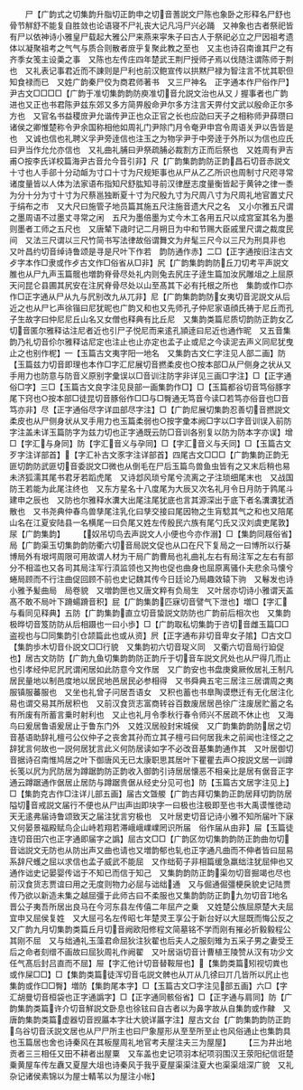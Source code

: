 <!-- { "loadSidebar": true } -->
　　尸【广韵式之切集韵升脂切正韵申之切音蓍説文尸陈也象卧之形释名尸舒也骨节觧舒不能复自胜敛也论语寝不尸礼丧大记凡冯尸兴必踊　又神象也古者祭祀皆有尸以依神诗小雅皇尸载起大雅公尸来燕来寜朱子曰古人于祭祀必立之尸因祖考遗体以凝聚祖考之气气与质合则散者庻乎复聚此教之至也　又主也诗召南谁其尸之有齐季女笺主设羮之事　又陈也左传庄四年楚武王荆尸授师孑焉以伐随注谓陈师于荆也　又礼表记事君近而不諌则是尸利也前汉鲍宣传以拱黙尸禄为智注言不忧其职但知食禄而已　又姓广韵秦尸佼为商君师著书　又三尸神名　正字通本作尸俗作尸】尹古文□□□□【广韵于准切集韵韵防庾准切音允説文治也从又丿握事者也广韵进也又正也书君陈尹兹东郊又多方简畀殷命尹尔多方注言天畀付文武以殷命正尔多方也　又官名书益稷庻尹允谐传尹正也众正官之长也应劭曰天子之相称师尹薛瓒曰诸侯之卿惟楚称令尹余国称相他如周礼门尹除门月令奄尹申宫令周语关尹以告皆是也　又诚也信也礼聘义孚尹旁逹信也注玉之为物孚尹于中旁逹于外所以为信也应氏曰尹当作允允亦信也　又礼曲礼脯曰尹祭疏脯必裁割方正而后祭也　又姓周有尹吉甫○按李氏详校篇海尹古音允今音引非】尺【广韵集韵韵防正韵昌石切音赤説文十寸也人手郤十分动衇为寸口十寸为尺规矩事也从尸从乙乙所识也周制寸尺咫寻常诸度量皆以人体为法家语布指知尺舒肱知寻前汉律歴志度量衡皆起于黄钟之律一黍为分十分为寸十寸为尺蔡邕独断夏十寸为尺殷九寸为尺周八寸为尺周礼地官置丈尺于绢布之市　又大尺曰施管子地员篇其施五尺注施音遗大尺之名　又小尔雅五尺谓之墨周语不过墨丈寻常之闲　五尺为墨倍墨为丈今木工各用五尺以成宫室其名为墨则墨者工师之五尺也　又唐辇下歳时记二月朔日为中和节赐大臣戚里尺谓之裁度民间　又法三尺谓以三尺竹简书写法律故俗谓舞文为弁髦三尺今以三尺为刑具非也　又叶昌约切音绰诗鲁颂是寻是尺叶下作若　韵防通作赤】二□【正字通按旧注古文歺字本作□隶或作歺古文作□俗省从□非】尻【广韵集韵韵防丘刀切考平声説文脽也从尸九声玉篇髋也増韵脊骨尽处礼内则兔去尻庄子逹生篇加汝尻雕俎之上屈原天问昆仑县圃其尻安在注尻脊骨尽处以山至髙其下必有托根之所也　集韵或作□亦作□正字通从尸从九与凥别改九从兀非】尼【广韵集韵韵防女夷切音泥説文从后近之也从尸匕声徐锴曰尼犹昵也广韵又和也又先师孔子仲尼家语顔氏祷于尼丘而孔子生故字曰仲尼尼丘山名又女僧也释典有比丘尼　又集韵类篇尼质切韵防正韵女乙切音匿尔雅释诂注尼者近也引尸子悦尼而来逺孔頴逹曰尼近也通作昵　又五音集韵乃礼切音伱尔雅释诂尼定也注止也止亦定也孟子止或尼之今读泥去声义同尼犹曳止之也别作柅】【玉篇古文夷字阳地名　又集韵古文仁字注见人部二画】防【玉篇兹力切音即理也本作□字汇尼展切音撚柔皮也○按本部□从尸侧身之状从又手用力也防意与防音义原别字彚误以□音训注防字非详见三画□字注】□【正字通俗□字】三□【玉篇古文良字注见艮部一画集韵作□】□【玉篇都谷切音笃俗豚字尾下窍也○按本部□徒昆切音豚俗作□□与□臀通无笃音今读□若笃亦俗音也□音笃亦非】尽【正字通俗尽字详皿部尽字注】□【广韵尼展切集韵忍善切音撚説文柔皮也从尸侧身状从叉手用力也玉篇柔弱也○按字彚本阙□字以□字音训误入前防字注盖未详玉篇防字为兹力切也正字通既云防□音训各别复以防为防本字亦误】增□【字汇与身同】防【字汇音义与孕同】□【字汇音义与夭同】□【玉篇古文歹字注详部首】【字汇补古文豕字注详部首】四尾古文□□□【广韵集韵正韵无匪切韵防武匪切音委説文□微也从倒毛在尸后玉篇鸟兽鱼虫皆有之又末后稍也易未济狐濡其尾书君牙若蹈虎尾　又诗邶风琐兮尾兮流离之子注琐细尾末也　又战国防王若能为此尾注终也　又东方星名十八度尾为大辰又次名礼月令日月防于鹑尾斗建申之辰也　又防也尔雅释水瀵大出尾注尾犹底也言其源深出于底下者名瀵瀵犹洒散也　又书尧典仲春鸟兽孳尾注乳化曰孳交接曰尾因物之生肓騐其气之和也又陪尾山名在江夏安陆县一名横尾一曰负尾又姓左传殷民六族有尾勺氏又汉刘虞吏尾敦】尿【广韵集韵】
　　【奴吊切鸟去声説文人小便也今亦作溺】□【集韵同屐俗省】局【广韵渠玉切集韵韵防衢六切音局説文促也从口在尺下复局之一曰博所以行棊博局外有垠堮周限可用故谓人材为干局广韵曹局也礼曲礼左右有局注军之左右有部分不相滥也又各司其局注军行湏监领也又拘也促也曲身也屈原离骚仆夫悲余马懐兮蜷局顾而不行注曲促回顾不前也史记魏其传今日廷论乃局趣效辕下驹　又鬈发也诗小雅予髪曲局　局卷貌　又増韵匣也又唐文粹有负局生　又叶居亦切诗小雅谓天盖髙不敢不局叶下蹐蝪蹐音积】屁【广韵集韵匹寐切音譬气下泄也】増□【字汇与看同见释典】五防【广韵集韵直立切音蛰説文防防也广韵前后相次也　又集韵极晔切音笈防防从后相蹑也一曰小歩】□【广韵取私切集韵于咨切音雌玉篇□□盗视也与□同集韵引仓颉篇此也或从资】屄【正字通布非切音卑女子隂】□古文□【集韵歩木切音仆説文□□行貌　又集韵初六切音珿义同　又衢六切音局行廹促也】居古文防防【广韵九鱼切集韵韵防正韵斤于切音车説文凥处也从尸得几而止也引孝经仲尼凥凥谓闲居如此防意今文作居　又广韵安也书盘庚奠厥攸居礼王制凡居民量地以制邑度地以居民地邑居民必参相得　又书舜典五宅三居注三居谓周之夷服镇服蕃服也　又坐也礼曾子问居吾语女　又积也蓄也书臯陶谟懋迁有无化居注化易也谓交易其所居积也　又前汉食货志富商转谷百数废居居邑徐广注废居贮蓄之名有所废有所蓄言乗时射利也　又止也礼月令季秋行春令师兴不居疏不休止也　又海鸟曰爰居鲁语爰居止于鲁东门外　又姓汉居般封宋城侯　又广韵集韵韵防居之切音基语助辞礼檀弓公仪仲子之丧舍其孙而立其子檀弓曰何居我未之前闻也注怪之之辞犹言何故也一説何居犹言此义何防居读如字不必改音基集韵通作其　又叶居御切音据诗召南惟鸠居之叶下御唐风无已太康职思其居叶下瞿瞿去声○按説文居一训蹲长笺以凥为凥防居为蹲踞韵防正韵收入御韵引诗居居懐恶不相亲比是居有倨音正字通云蹲踞通作倨居止居防与蹲踞贵倨从经史分见可也】防【玉篇古文居字注见上】□【集韵克古作□注详儿部五画】届古文曁艐【广韵古拜切集韵正韵居拜切韵防居隘切音戒説文届行不便也从尸凷声凷即块字一曰极也注极即至也书大禹谟惟徳动天无逺弗届诗鲁颂致天之届注犹言穷极也　又叶居吏切音记诗小雅不知所届叶下寐　又何晏景福殿赋鸟企山峙若翔若滞峨峨嶫嶫罔识所届　俗作届从由非】屇【玉篇徒连切音田穴也正字通即届字之譌】屈古文□□【广韵区勿切集韵韵防正韵曲勿切音诎説文无防也从防出声又曲也请也又増韵郁也轧也正字通凡曲而不伸者皆曰屈易系辞尺蠖之屈以求信也孟子威武不能屈　又作绌荀子非相篇缓急羸绌注犹屈伸也又通作诎史记晏婴传诎于不知已而信于知己　又集韵韵防正韵渠勿切音掘竭也尽也前汉食货志贾谊曰用之无度则物力必屈与诎绌通　又与倔通倔彊梗戾貌史记陆贾传乃欲以新造未集之越屈彊于此师古曰不柔服也又集韵韵防正韵九勿切音地名晋公子夷吾所居出良马在今河东县左传僖二年屈产之乗　又姓楚公族屈原楚大夫屈宜申又屈侯复姓　又大屈弓名左传昭七年楚灵王享公于新台好以大屈既而悔公反之　又广韵九月切集韵类篇丘月切音阙欧阳修程文简墓铭不学而刚有摧必折毅毅程公其刚不屈　又与绌通礼玉藻君命屈狄注狄翟也后夫人之服刻雉为五采子男之妻受王后之命者刻缯不画故曰屈狄周礼作阙翟　又叶居诣切音计曹植王陵赞从汉有功少文任气髙后封吕直而不屈】屉【字汇他计切音替鞍屉也】【集韵类篇矧视切粪也或作屎□□】□【集韵类篇徒浑切音屯説文髀也从丌从几徐曰丌几皆所以凥止也集韵或作□□臀】増防【集韵尾本字】□【玉篇古文□字注见部五画】六□【字汇胡曼切音桓袋也正字通譌字】□【正字通同骸俗省】□【正字通与肩同】防【广韵集韵类篇许介切音觧説文卧息也徐铉曰自古者以为鼻字故从自集韵或作齂　又唐韵集韵类篇虚器切音觊屭本字壮大貌详屭字注】屋古文台【广韵集韵韵防正韵乌谷切音沃説文居也从尸尸所主也曰尸象屋形从至至所至止也风俗通止也集韵具也玉篇居也舍也诗秦风在其板屋周礼地官考夫屋注夫三为屋屋】
　　【三为井出地贡者三三相任又田不耕者出屋粟　又车盖也史记项羽本纪项羽围汉王荥阳纪信诳楚乗黄屋车传左纛又夏屋大俎也诗秦风于我乎夏屋渠渠注夏大也渠渠俎深广貌　又礼杂记诸侯素锦以为屋士輤苇以为屋注小帐】
